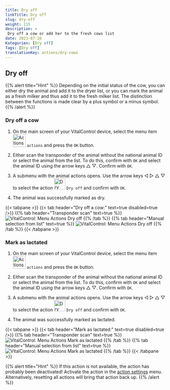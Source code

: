 ```yaml
---
title: Dry off
linkTitle: Dry off
slug: dry-off
weight: 115
description: >
 Dry off a cow or add her to the fresh cows list
date: 2023-07-26
Kategorien: [Dry off]
Tags: [Dry off]
translationKey: actions/dry-cows
---
```


## Dry off

{{% alert title="Hint" %}}
Depending on the initial status of the cow, you can either dry the animal and add it to the dryer list, or you can mark the animal as a fresh milker and thus add it to the fresh milker list. The distinction between the functions is made clear by a plus symbol or a minus symbol.
{{% /alert %}}

### Dry off a cow

1. On the main screen of your VitalControl device, select the menu item &nbsp;<img src="/icons/actions.svg" width="40" align="bottom" alt="Actions" /> `actions` and press the `OK` button.

2. Either scan the transponder of the animal without the national animal ID or select the animal from the list. To do this, confirm with `OK` and select the animal ID using the arrow keys △ ▽. Confirm with `OK`.

3. A submenu with the animal actions opens. Use the arrow keys ◁ ▷ △ ▽ to select the action <img src="/icons/actions/dryoff-plus.svg" width="35" align="bottom" alt="Dry off" /> `Dry off` and confirm with `OK`.

4. The animal was successfully marked as dry.

{{< tabpane >}}
{{< tab header="Dry off a cow:" text=true disabled=true />}}
{{% tab header="Transponder scan" text=true %}}
 ![VitalControl: Menu Actions Dry off](../images/dryoff-scan.png "Dry off a cow")
{{% /tab %}}
{{% tab header="Manual selection from list" text=true %}}
 ![VitalControl: Menu Actions Dry off](../images/dryoff.png "Dry off a cow")
{{% /tab %}}
{{< /tabpane >}}

### Mark as lactated

1. On the main screen of your VitalControl device, select the menu item &nbsp;<img src="/icons/actions.svg" width="40" align="bottom" alt="Actions" /> `actions` and press the `OK` button.

2. Either scan the transponder of the animal without the national animal ID or select the animal from the list. To do this, confirm with `OK` and select the animal ID using the arrow keys △ ▽. Confirm with `OK`.

3. A submenu with the animal actions opens. Use the arrow keys ◁ ▷ △ ▽ to select the action <img src="/icons/actions/dryoff-minus.svg" width="35" align="bottom" alt="Dry off" /> `Dry off` and confirm with `OK`.

4. The animal was successfully marked as lactated.

{{< tabpane >}}
{{< tab header="Mark as lactated:" text=true disabled=true />}}
{{% tab header="Transponder scan" text=true %}}
 ![VitalControl: Menu Actions Mark as lactated](../images/lactated-scan.png "Mark as lactated")
{{% /tab %}}
{{% tab header="Manual selection from list" text=true %}}
 ![VitalControl: Menu Actions Mark as lactated](../images/lactated.png "Mark as lactated")
{{% /tab %}}
{{< /tabpane >}}


{{% alert title="Hint" %}}
If this action is not available, the action has probably been deactivated! Activate the action in the [action settings](../settings/) menu. Alternatively, resetting all actions will bring that action back up.
{{% /alert %}}
